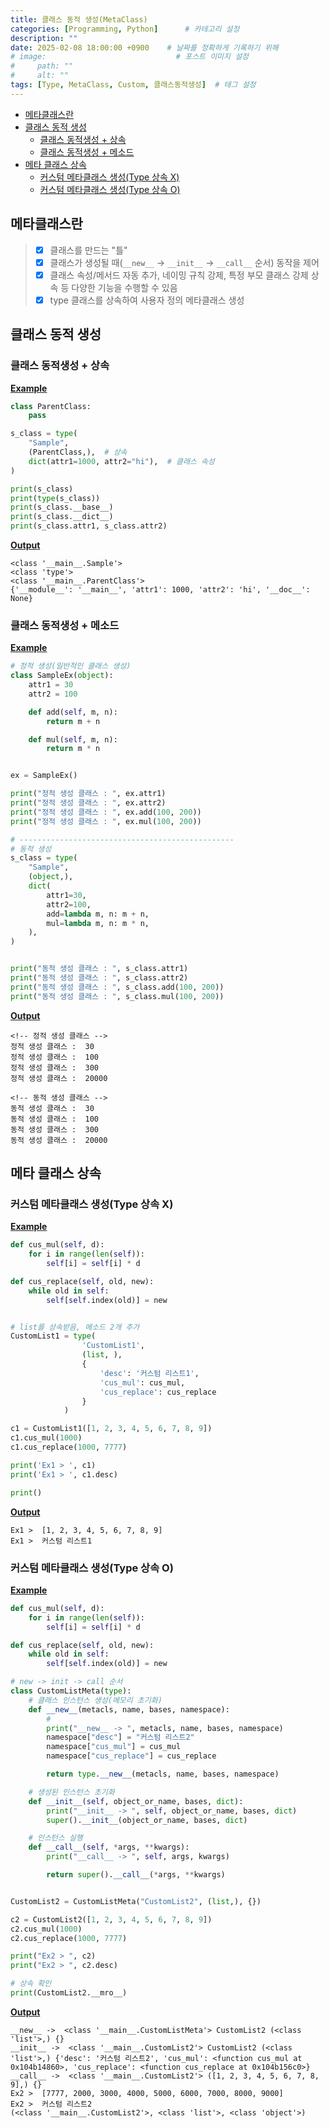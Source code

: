 ```yaml
---
title: 클래스 동적 생성(MetaClass)
categories: [Programming, Python]      # 카테고리 설정
description: ""
date: 2025-02-08 18:00:00 +0900    # 날짜를 정확하게 기록하기 위해
# image:                             # 포스트 이미지 설정
#     path: ""
#     alt: ""
tags: [Type, MetaClass, Custom, 클래스동적생성]  # 태그 설정
---
```


- [메타클래스란](#메타클래스란)
- [클래스 동적 생성](#클래스-동적-생성)
  - [클래스 동적생성 + 상속](#클래스-동적생성--상속)
  - [클래스 동적생성 + 메소드](#클래스-동적생성--메소드)
- [메타 클래스 상속](#메타-클래스-상속)
  - [커스텀 메타클래스 생성(Type 상속 X)](#커스텀-메타클래스-생성type-상속-x)
  - [커스텀 메타클래스 생성(Type 상속 O)](#커스텀-메타클래스-생성type-상속-o)


## 메타클래스란
> - [x] 클래스를 만드는 "틀"
> - [x] 클래스가 생성될 때(`__new__` → `__init__` → `__call__` 순서) 동작을 제어
> - [x] 클래스 속성/메서드 자동 추가, 네이밍 규칙 강제, 특정 부모 클래스 강제 상속 등 다양한 기능을 수행할 수 있음
> - [x] type 클래스를 상속하여 사용자 정의 메타클래스 생성

## 클래스 동적 생성
### 클래스 동적생성 + 상속
**<u>Example</u>**
```python
class ParentClass:
    pass

s_class = type(
    "Sample",
    (ParentClass,),  # 상속
    dict(attr1=1000, attr2="hi"),  # 클래스 속성
)

print(s_class)
print(type(s_class))
print(s_class.__base__)
print(s_class.__dict__)
print(s_class.attr1, s_class.attr2)
```
**<u>Output</u>**
```terminal
<class '__main__.Sample'>
<class 'type'>
<class '__main__.ParentClass'>
{'__module__': '__main__', 'attr1': 1000, 'attr2': 'hi', '__doc__': None}
```

### 클래스 동적생성 + 메소드
**<u>Example</u>**
```python
# 정적 생성(일반적인 클래스 생성)
class SampleEx(object):  
    attr1 = 30
    attr2 = 100

    def add(self, m, n):
        return m + n

    def mul(self, m, n):
        return m * n


ex = SampleEx()

print("정적 생성 클래스 : ", ex.attr1)
print("정적 생성 클래스 : ", ex.attr2)
print("정적 생성 클래스 : ", ex.add(100, 200))
print("정적 생성 클래스 : ", ex.mul(100, 200))

# ------------------------------------------------
# 동적 생성
s_class = type( 
    "Sample",
    (object,),
    dict(
        attr1=30,
        attr2=100,
        add=lambda m, n: m + n,
        mul=lambda m, n: m * n,
    ),
)


print("동적 생성 클래스 : ", s_class.attr1)
print("동적 생성 클래스 : ", s_class.attr2)
print("동적 생성 클래스 : ", s_class.add(100, 200))
print("동적 생성 클래스 : ", s_class.mul(100, 200))

```

**<u>Output</u>**
```terminal
<!-- 정적 생성 클래스 -->
정적 생성 클래스 :  30
정적 생성 클래스 :  100
정적 생성 클래스 :  300
정적 생성 클래스 :  20000

<!-- 동적 생성 클래스 -->
동적 생성 클래스 :  30
동적 생성 클래스 :  100
동적 생성 클래스 :  300
동적 생성 클래스 :  20000
```

## 메타 클래스 상속
### 커스텀 메타클래스 생성(Type 상속 X)

**<u>Example</u>**
```python
def cus_mul(self, d):
    for i in range(len(self)):
        self[i] = self[i] * d

def cus_replace(self, old, new):
    while old in self:
        self[self.index(old)] = new


# list를 상속받음, 메소드 2개 추가
CustomList1 = type(
                'CustomList1', 
                (list, ), 
                { 
                    'desc': '커스텀 리스트1', 
                    'cus_mul': cus_mul, 
                    'cus_replace': cus_replace
                }
            )

c1 = CustomList1([1, 2, 3, 4, 5, 6, 7, 8, 9])
c1.cus_mul(1000)
c1.cus_replace(1000, 7777)

print('Ex1 > ', c1)    
print('Ex1 > ', c1.desc)   

print()
```

**<u>Output</u>**
```terminal
Ex1 >  [1, 2, 3, 4, 5, 6, 7, 8, 9]
Ex1 >  커스텀 리스트1
```

### 커스텀 메타클래스 생성(Type 상속 O)

**<u>Example</u>**
```python
def cus_mul(self, d):
    for i in range(len(self)):
        self[i] = self[i] * d

def cus_replace(self, old, new):
    while old in self:
        self[self.index(old)] = new

# new -> init -> call 순서
class CustomListMeta(type):
    # 클래스 인스턴스 생성(메모리 초기화)
    def __new__(metacls, name, bases, namespace):
        # 
        print("__new__ -> ", metacls, name, bases, namespace)
        namespace["desc"] = "커스텀 리스트2"
        namespace["cus_mul"] = cus_mul
        namespace["cus_replace"] = cus_replace

        return type.__new__(metacls, name, bases, namespace)

    # 생성된 인스턴스 초기화
    def __init__(self, object_or_name, bases, dict):
        print("__init__ -> ", self, object_or_name, bases, dict)
        super().__init__(object_or_name, bases, dict)

    # 인스턴스 실행
    def __call__(self, *args, **kwargs):
        print("__call__ -> ", self, args, kwargs)

        return super().__call__(*args, **kwargs)


CustomList2 = CustomListMeta("CustomList2", (list,), {})

c2 = CustomList2([1, 2, 3, 4, 5, 6, 7, 8, 9])
c2.cus_mul(1000)
c2.cus_replace(1000, 7777)

print("Ex2 > ", c2)
print("Ex2 > ", c2.desc)

# 상속 확인
print(CustomList2.__mro__)
```

**<u>Output</u>**
```terminal
__new__ ->  <class '__main__.CustomListMeta'> CustomList2 (<class 'list'>,) {}
__init__ ->  <class '__main__.CustomList2'> CustomList2 (<class 'list'>,) {'desc': '커스텀 리스트2', 'cus_mul': <function cus_mul at 0x104b14860>, 'cus_replace': <function cus_replace at 0x104b156c0>}
__call__ ->  <class '__main__.CustomList2'> ([1, 2, 3, 4, 5, 6, 7, 8, 9],) {}
Ex2 >  [7777, 2000, 3000, 4000, 5000, 6000, 7000, 8000, 9000]
Ex2 >  커스텀 리스트2
(<class '__main__.CustomList2'>, <class 'list'>, <class 'object'>)
```
